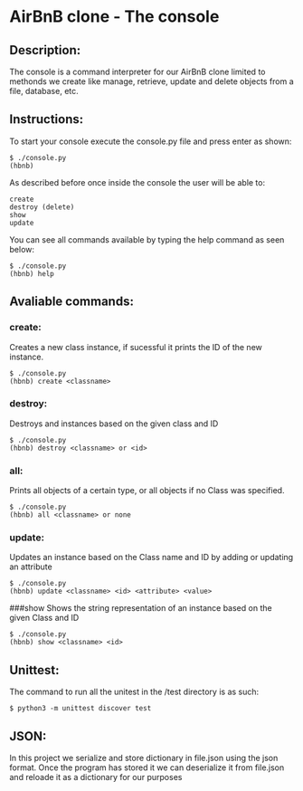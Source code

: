 # **AirBnB clone - The console**
## Description:
The console is a command interpreter for our AirBnB clone limited to methonds we create like manage, retrieve, update and delete objects from a file, database, etc.
## Instructions:
To start your console execute the console.py file and press enter as shown:
```
$ ./console.py
(hbnb)
```
As described before once inside the console the user will be able to:

    create
    destroy (delete)
    show
    update


You can see all commands available by typing the help command as seen below:
```
$ ./console.py 
(hbnb) help
```
## Avaliable commands:
### create:
Creates a new class instance, if sucessful it prints 
the ID of the new instance.
```
$ ./console.py
(hbnb) create <classname>
```
### destroy:
Destroys and instances based on the given class and ID
```
$ ./console.py
(hbnb) destroy <classname> or <id>
```
### all:
Prints all objects of a certain type, or all objects if no Class 
was specified.
```
$ ./console.py
(hbnb) all <classname> or none
```
### update:
 Updates an instance based on the Class name and ID by adding
or updating an attribute
```
$ ./console.py
(hbnb) update <classname> <id> <attribute> <value>
```
###show
Shows the string representation of an instance based on the
given Class and ID
```
$ ./console.py
(hbnb) show <classname> <id>
```
## Unittest:
The command to run all the unitest in the /test directory is as such:
```
$ python3 -m unittest discover test
```
## JSON:
In this project we serialize and store dictionary in file.json 
using the json format. Once the program has stored it we can 
deserialize it from file.json and reloade it as a dictionary 
for our purposes

